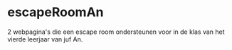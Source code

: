 # escapeRoomAn

2 webpagina's die een escape room ondersteunen voor in de klas van het vierde leerjaar van juf An.